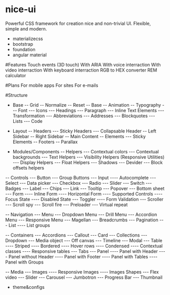 # nice-ui
Powerful CSS framework for creation nice and non-trivial UI. Flexible, simple and modern.

- materializecss
- bootstrap
- foundation
- angular material

#Features
Touch events (3D touch)
With ARIA
With voice interraction
With video interraction
With keyboard interraction
RGB to HEX converter
REM calculator

#Plans
For mobile apps
For sites
For e-mails

#Structure
- Base
-- Grid
-- Normalize
-- Reset
-- Base
-- Animation
-- Typography
--- Font
--- Icons
--- Headings
--- Paragraph
--- Inline Text Elements
--- Transformation
--- Abbreviations
--- Addresses
--- Blockquotes
--- Lists
--- Code


- Layout
-- Headers
--- Sticky Headers
--- Collapsable Header
-- Left Sidebar
-- Right Sidebar
-- Main Content
-- Elements
--- Sticky Elements
-- Footers
-- Parallax

- Modules/Components
-- Helpers
--- Contextual colors
--- Contextual backgrounds
--- Text Helpers
--- Visibility Helpers (Responsive Utilities)
--- Display Helpers
--- Float Helpers
--- Shadows
--- Devider
--- Block offsets helpers

-- Controls
--- Button
--- Group Buttons
--- Input
---- Autocomplete
--- Select
--- Data picker
--- Checkbox
--- Radio
--- Slider
--- Switch
--- Badges
--- Label
--- Chips
--- Link
--- Tooltip
--- Popover
--- Bottom sheet
--- Form
---- Inline Form
---- Horizontal Form
---- Supported Controls
---- Focus State
---- Disabled State
--- Toggler
---- Form Validation
--- Scroller
--- Scroll spy
--- Scroll fire
--- Preloader
--- Virtual repeat


-- Navigation
--- Menu
--- Dropdown Menu
--- Drill Menu
--- Accordion Menu
--- Responsive Menu
--- Magellan
--- Breadcrumbs
--- Pagination
--- List
---- List groups

-- Containers
--- Accordions
--- Callout
--- Card
--- Collections
--- Dropdown
--- Media object
--- Off canvas
--- Timeline
--- Modal
--- Table
---- Striped
---- Bordered
---- Hover rows
---- Condensed
---- Contextual classes
---- Responsive tables
--- Tabs
--- Panel
---- Panel with Header
---- Panel without Header
---- Panel with Footer
---- Panel with Tables
---- Panel with Groups

-- Media
--- Images
---- Responsive Images
---- Images Shapes
--- Flex video
--- Slider
--- Carousel
--- Jumbotron
--- Progress Bar
--- Thumbnail

- theme&configs
